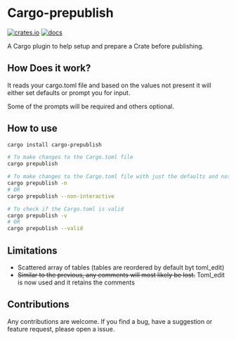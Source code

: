 # Cargo-prepublish

[![crates.io](https://img.shields.io/crates/v/cargo-prepublish.svg)](https://crates.io/crates/cargo-prepublish)
[![docs](https://docs.rs/cargo-prepublish/badge.svg)](https://docs.rs/cargo-prepublish)


A Cargo plugin to help setup and prepare a Crate before publishing.

## How Does it work?

It reads your cargo.toml file and based on the values not present it will either set defaults or prompt you for input.

Some of the prompts will be required and others optional.

## How to use


```sh
cargo install cargo-prepublish

# To make changes to the Cargo.toml file
cargo prepublish

# To make changes to the Cargo.toml file with just the defaults and not interactivity
cargo prepublish -n
# OR
cargo prepublish --non-interactive

# To check if the Cargo.toml is valid
cargo prepublish -v
# OR
cargo prepublish --valid
```


## Limitations

* Scattered array of tables (tables are reordered by default byt toml_edit) 
* ~~Similar to the previous, any comments will most likely be lost.~~ Toml_edit is now used and it retains the comments

## Contributions

Any contributions are welcome. If you find a bug, have a suggestion or feature request, please open a issue.
